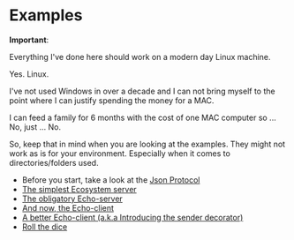 # Examples

**Important**:

Everything I've done here should work on a modern day Linux machine.

Yes. Linux.

I've not used Windows in over a decade and I can not bring myself to the point where I can justify spending the money for a MAC.

I can feed a family for 6 months with the cost of one MAC computer so ... No, just ... No.

So, keep that in mind when you are looking at the examples. They might not work as is for your environment. Especially when it comes to directories/folders used.

- Before you start, take a look at the [Json Protocol](./the_protocol.md)
- [The simplest Ecosystem server](./example_base.md)
- [The obligatory Echo-server](./example_echo_server.md)
- [And now, the Echo-client](./example_echo_client.md)
- [A better Echo-client (a.k.a Introducing the sender decorator)](./example_echo_better_client.md)
- [Roll the dice](./example_dice_roller.md)
